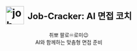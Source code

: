 <h1 style="display: flex; align-items: center; justify-content: center;">
<img src="https://github.com/user-attachments/assets/52e9d177-165c-4c66-9b39-a1fe3dbd938e" alt="job-cracker-logo" width="50"/>
<span style="margin-left: 10px; font-size: 24px; font-weight: bold;">Job-Cracker: AI 면접 코치</span>
</h1>
<div style="text-align: center;"> 취뽀 팔로♾️로미😉</div>
<div style="text-align: center;">AI와 함께하는 맞춤형 면접 준비</div>
